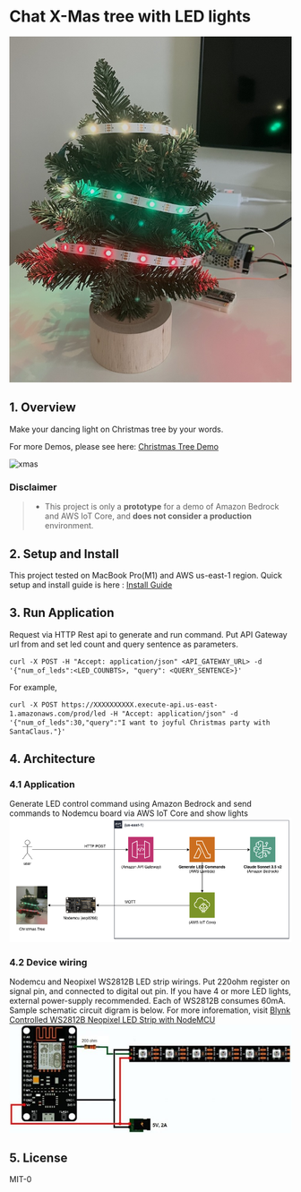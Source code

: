 # Chat X-Mas tree with LED lights

![main](docs/santa.jpg)

## 1. Overview
Make your dancing light on Christmas tree by your words.

For more Demos, please see here: [Christmas Tree Demo](docs/demo.md)

![xmas](docs/demo_main.gif)

### Disclaimer

> * This project is only a **prototype** for a demo of Amazon Bedrock and AWS IoT Core, and **does not consider a production** environment.


## 2. Setup and Install
This project tested on MacBook Pro(M1) and AWS us-east-1 region.
Quick setup and install guide is here : [Install Guide](install.md)

## 3. Run Application
Request via HTTP Rest api to generate and run command. Put API Gateway url from and set led count and query sentence as parameters.
```
curl -X POST -H "Accept: application/json" <API_GATEWAY_URL> -d '{"num_of_leds":<LED_COUNBTS>, "query": <QUERY_SENTENCE>}'
```

For example,
```
curl -X POST https://XXXXXXXXXX.execute-api.us-east-1.amazonaws.com/prod/led -H "Accept: application/json" -d '{"num_of_leds":30,"query":"I want to joyful Christmas party with SantaClaus."}'
```

## 4. Architecture

### 4.1 Application
Generate LED control command using Amazon Bedrock and send commands to Nodemcu board via AWS IoT Core and show lights
![architecture](docs/architecture.png)

### 4.2 Device wiring
Nodemcu and Neopixel WS2812B LED strip wirings.
Put 220ohm register on signal pin, and connected to digital out pin.
If you have 4 or more LED lights, external power-supply recommended. Each of WS2812B consumes 60mA. 
Sample schematic circuit digram is below.
For more inforemation, visit [Blynk Controlled WS2812B Neopixel LED Strip with NodeMCU](https://how2electronics.com/ws2812b-neopixel-led-strip-nodemcu/)
![device](docs/device.jpg)



## 5. License
MIT-0
